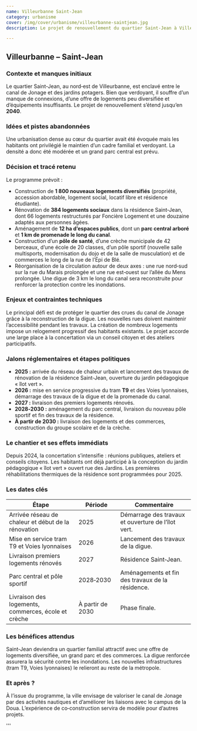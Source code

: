 ```yaml
---
name: Villeurbanne Saint-Jean
category: urbanisme
cover: /img/cover/urbanisme/villeurbanne-saintjean.jpg
description: Le projet de renouvellement du quartier Saint-Jean à Villeurbanne (jusqu’en 2040) prévoit 1 800 logements neufs, la rénovation de 384 logements sociaux, 12 ha d’espaces publics avec parc central et promenade le long du canal, un pôle de santé, une école de 20 classes, une crèche, un pôle sportif, des commerces, la réorganisation de la voirie et la reconstruction d’une digue de 3 km pour protéger contre les crues.

---
```

## Villeurbanne – **Saint‑Jean**

### Contexte et manques initiaux

Le quartier Saint‑Jean, au nord‑est de Villeurbanne, est enclavé entre le canal de Jonage et des jardins potagers. Bien que verdoyant, il souffre d’un manque de connexions, d’une offre de logements peu diversifiée et d’équipements insuffisants. Le projet de renouvellement s’étend jusqu’en **2040**.

### Idées et pistes abandonnées

Une urbanisation dense au cœur du quartier avait été évoquée mais les habitants ont privilégié le maintien d’un cadre familial et verdoyant. La densité a donc été modérée et un grand parc central est prévu.

### Décision et tracé retenu

Le programme prévoit :

- Construction de **1 800 nouveaux logements diversifiés** (propriété, accession abordable, logement social, locatif libre et résidence étudiante).
- Rénovation de **384 logements sociaux** dans la résidence Saint‑Jean, dont 66 logements restructurés par Foncière Logement et une douzaine adaptés aux personnes âgées.
- Aménagement de **12 ha d’espaces publics**, dont un **parc central arboré** et **1 km de promenade le long du canal**.
- Construction d’un **pôle de santé**, d’une crèche municipale de 42 berceaux, d’une école de 20 classes, d’un pôle sportif (nouvelle salle multisports, modernisation du dojo et de la salle de musculation) et de commerces le long de la rue de l’Épi de Blé.
- Réorganisation de la circulation autour de deux axes : une rue nord‑sud sur la rue du Marais prolongée et une rue est‑ouest sur l’allée du Mens prolongée. Une digue de 3 km le long du canal sera reconstruite pour renforcer la protection contre les inondations.

### Enjeux et contraintes techniques

Le principal défi est de protéger le quartier des crues du canal de Jonage grâce à la reconstruction de la digue. Les nouvelles rues doivent maintenir l’accessibilité pendant les travaux. La création de nombreux logements impose un relogement progressif des habitants existants. Le projet accorde une large place à la concertation via un conseil citoyen et des ateliers participatifs.

### Jalons réglementaires et étapes politiques

- **2025 :** arrivée du réseau de chaleur urbain et lancement des travaux de rénovation de la résidence Saint‑Jean, ouverture du jardin pédagogique « îlot vert ».
- **2026 :** mise en service progressive du tram **T9** et des Voies lyonnaises, démarrage des travaux de la digue et de la promenade du canal.
- **2027 :** livraison des premiers logements rénovés.
- **2028‑2030 :** aménagement du parc central, livraison du nouveau pôle sportif et fin des travaux de la résidence.
- **À partir de 2030 :** livraison des logements et des commerces, construction du groupe scolaire et de la crèche.

### Le chantier et ses effets immédiats

Depuis 2024, la concertation s’intensifie : réunions publiques, ateliers et conseils citoyens. Les habitants ont déjà participé à la conception du jardin pédagogique « îlot vert » ouvert rue des Jardins. Les premières réhabilitations thermiques de la résidence sont programmées pour 2025.

### Les dates clés

| Étape | Période | Commentaire |
| --- | --- | --- |
| Arrivée réseau de chaleur et début de la rénovation | 2025 | Démarrage des travaux et ouverture de l’îlot vert. |
| Mise en service tram T9 et Voies lyonnaises | 2026 | Lancement des travaux de la digue. |
| Livraison premiers logements rénovés | 2027 | Résidence Saint‑Jean. |
| Parc central et pôle sportif | 2028‑2030 | Aménagements et fin des travaux de la résidence. |
| Livraison des logements, commerces, école et crèche | À partir de 2030 | Phase finale. |

### Les bénéfices attendus

Saint‑Jean deviendra un quartier familial attractif avec une offre de logements diversifiée, un grand parc et des commerces. La digue renforcée assurera la sécurité contre les inondations. Les nouvelles infrastructures (tram T9, Voies lyonnaises) le relieront au reste de la métropole.

### Et après ?

À l’issue du programme, la ville envisage de valoriser le canal de Jonage par des activités nautiques et d’améliorer les liaisons avec le campus de la Doua. L’expérience de co‑construction servira de modèle pour d’autres projets.


'''
